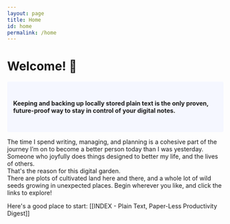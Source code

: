 ```yaml
---
layout: page
title: Home
id: home
permalink: /home
---
```


# Welcome! 🌱

<p style="padding: 3em 1em; background: #f5f7ff; border-radius: 4px;">
<span style="font-weight: bold">Keeping and backing up locally stored plain text is the only proven, future-proof way to stay in control of your digital notes.</span>

<br>

The time I spend writing, managing, and planning is a cohesive part of the journey I’m on to become a better person today than I was yesterday. Someone who joyfully does things designed to better my life, and the lives of others.
<br>
That's the reason for this digital garden. 
<br>
There are plots of cultivated land here and there, and a whole lot of wild seeds growing in unexpected places. Begin wherever you like, and click the links to explore!

Here's a good place to start:
[[INDEX - Plain Text, Paper-Less Productivity Digest]]

<style>
  .wrapper {
    max-width: 46em;
  }
</style>
